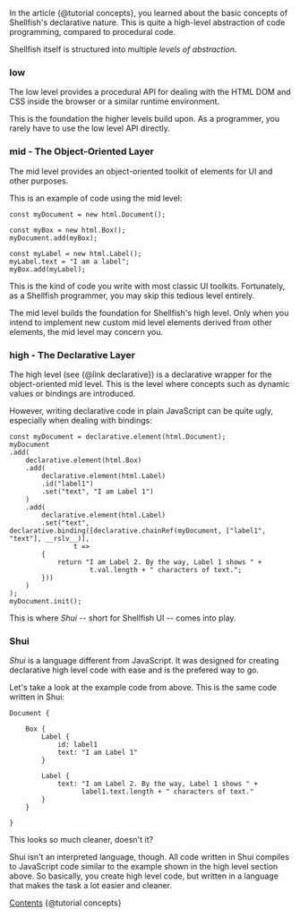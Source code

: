 In the article {@tutorial concepts}, you learned about the basic concepts of
Shellfish's declarative nature. This is quite a high-level abstraction of
code programming, compared to procedural code.

Shellfish itself is structured into multiple *levels of abstraction*.

### low

The low level provides a procedural API for dealing with the HTML
DOM and CSS inside the browser or a similar runtime environment.

This is the foundation the higher levels build upon. As a programmer, you
rarely have to use the low level API directly.

### mid - The Object-Oriented Layer

The mid level provides an object-oriented toolkit of elements for UI and other
purposes.

This is an example of code using the mid level:

```
const myDocument = new html.Document();

const myBox = new html.Box();
myDocument.add(myBox);

const myLabel = new html.Label();
myLabel.text = "I am a label";
myBox.add(myLabel);
```

This is the kind of code you write with most classic UI toolkits. Fortunately,
as a Shellfish programmer, you may skip this tedious level entirely.

The mid level builds the foundation for Shellfish's high level. Only when you intend
to implement new custom mid level elements derived from other elements, the mid level may
concern you.

### high - The Declarative Layer

The high level (see {@link declarative}) is a declarative wrapper for the 
object-oriented mid level. This is
the level where concepts such as dynamic values or bindings are introduced.

However, writing declarative code in plain JavaScript can be quite ugly, especially
when dealing with bindings:

```
const myDocument = declarative.element(html.Document);
myDocument
.add(
    declarative.element(html.Box)
    .add(
        declarative.element(html.Label)
        .id("label1")
        .set("text", "I am Label 1")
    )
    .add(
        declarative.element(html.Label)
        .set("text", declarative.binding([declarative.chainRef(myDocument, ["label1", "text"], __rslv__)],
                t =>
        {
            return "I am Label 2. By the way, Label 1 shows " +
                    t.val.length + " characters of text.";
        }))
    )
);
myDocument.init();
```

This is where *Shui* -- short for Shellfish UI -- comes into play.

### Shui

*Shui* is a language different from JavaScript. It was designed for creating declarative high level code
with ease and is the prefered way to go.

Let's take a look at the example code from above. This is the
same code written in Shui:

```
Document {

    Box {
        Label {
            id: label1
            text: "I am Label 1"
        }

        Label {
            text: "I am Label 2. By the way, Label 1 shows " +
                  label1.text.length + " characters of text."
        }
    }

}
```

This looks so much cleaner, doesn't it?

Shui isn't an interpreted language, though. All code written in Shui compiles
to JavaScript code similar to the example shown in the high level section above.
So basically, you create high level code, but written in a language that makes
the task a lot easier and cleaner.

<div class="navstrip"><span class="go-home"><a href="index.html">Contents</a></span><span class="go-previous">
{@tutorial concepts}
</span></div>
